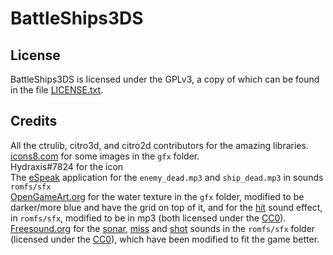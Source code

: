 # BattleShips3DS

## License

BattleShips3DS is licensed under the GPLv3, a copy of which can be found in the file [LICENSE.txt](https://github.com/LiquidFenrir/BattleShips3DS/blob/master/LICENSE.txt).

## Credits

All the ctrulib, citro3d, and citro2d contributors for the amazing libraries.  
[icons8.com](https://icons.com) for some images in the `gfx` folder.  
Hydraxis#7824 for the icon  
The [eSpeak](http://espeak.sourceforge.net/) application for the `enemy_dead.mp3` and `ship_dead.mp3` in sounds `romfs/sfx`  
[OpenGameArt.org](https://opengameart.org/) for the water texture in the `gfx` folder, modified to be darker/more blue and have the grid on top of it, and for the [hit](https://opengameart.org/content/synthesized-explosion) sound effect, in `romfs/sfx`, modified to be in mp3 (both licensed under the [CC0](https://creativecommons.org/choose/zero/)).  
[Freesound.org](https://freesound.org) for the [sonar](https://freesound.org/people/infobandit/sounds/28693/), [miss](https://freesound.org/people/petenice/sounds/9508/) and [shot](https://freesound.org/people/klangfabrik/sounds/265303/) sounds in the `romfs/sfx` folder (licensed under the [CC0](https://creativecommons.org/choose/zero/)), which have been modified to fit the game better.